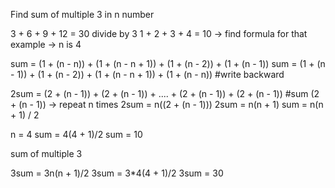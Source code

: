 Find sum of multiple 3 in n number

3 + 6 + 9 + 12 = 30
divide by 3
1 + 2 + 3 + 4 = 10 -> find formula for that
example -> n is 4

sum = (1 + (n - n)) + (1 + (n - n + 1)) + (1 + (n - 2))      + (1 + (n - 1))
sum = (1 + (n - 1)) + (1 + (n - 2))     + (1 + (n - n + 1))  + (1 + (n - n)) #write backward

2sum =  (2 + (n - 1)) + (2 + (n - 1))       + .... + (2 + (n - 1))      + (2 + (n - 1)) #sum
(2 + (n - 1)) -> repeat n times
2sum = n((2 + (n - 1)))
2sum = n(n + 1)
sum = n(n + 1) / 2

n = 4
sum = 4(4 + 1)/2
sum = 10

sum of multiple 3

3sum = 3n(n + 1)/2
3sum = 3*4(4 + 1)/2
3sum = 30